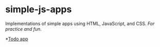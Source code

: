 # simple-js-apps

Implementations of simple apps using HTML, JavaScript, and CSS. *For practice and fun.*

*[Todo app](https://aleksandermisztal.github.io/simple-js-apps/todo-app)
